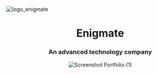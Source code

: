 
![logo_enigmate](https://github.com/faishalwahiduddin/Enigmate/assets/15316893/03d43fe5-f9d3-493b-b1f5-f5f33639cc25)



<h1 align="center">Enigmate</h1> 
<h3 align="center">An advanced technology company</h3>

<div align="center">

![Screenshot Portfolio (1)](https://github.com/faishalwahiduddin/Enigmate/assets/15316893/cea0304d-2285-4dca-a3e0-fdc4140a3491)
